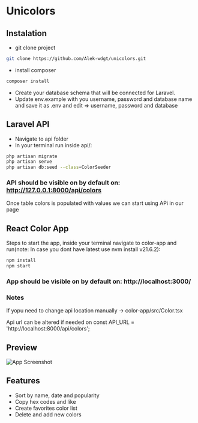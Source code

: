 
# Unicolors

## Instalation

- git clone project
``` bash
git clone https://github.com/Alek-wdgt/unicolors.git
```
- install composer
```bash
composer install
```
- Create your database schema that will be connected for Laravel.
- Update env.example with you username, password and database name and save it as .env and edit => username, password and database

## Laravel API
- Navigate to api folder
- In your terminal run inside api/:
```bash
php artisan migrate
php artisan serve
php artisan db:seed --class=ColorSeeder
```
### API should be visible on by default on: http://127.0.0.1:8000/api/colors

Once table colors is populated with values we can start using APi in our page

## React Color App
Steps to start the app, inside your terminal navigate to color-app and run(note: In case you dont have latest use nvm install v21.6.2):
```bash
npm install
npm start
```
### App should be visible on by default on: http://localhost:3000/

### Notes
If yopu need to change api location manually ->
color-app/src/Color.tsx

Api url can be altered if needed on const API_URL = 'http://localhost:8000/api/colors';
## Preview

![App Screenshot](https://snipboard.io/EOv47w.jpg)


## Features

- Sort by name, date and popularity
- Copy hex codes and like
- Create favorites color list
- Delete and add new colors

